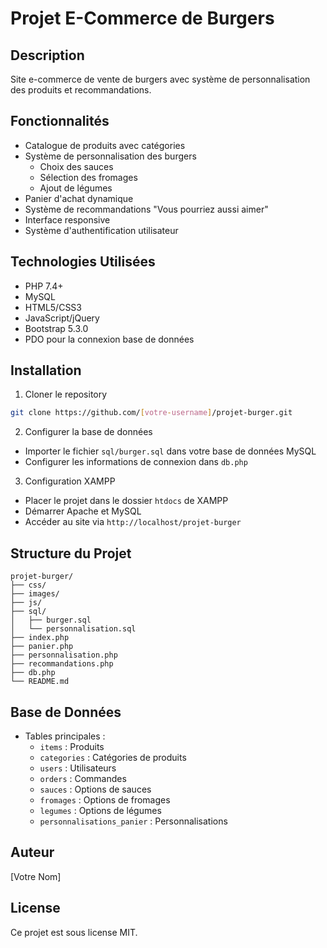 # Projet E-Commerce de Burgers

## Description
Site e-commerce de vente de burgers avec système de personnalisation des produits et recommandations.

## Fonctionnalités
- Catalogue de produits avec catégories
- Système de personnalisation des burgers
  - Choix des sauces
  - Sélection des fromages
  - Ajout de légumes
- Panier d'achat dynamique
- Système de recommandations "Vous pourriez aussi aimer"
- Interface responsive
- Système d'authentification utilisateur

## Technologies Utilisées
- PHP 7.4+
- MySQL
- HTML5/CSS3
- JavaScript/jQuery
- Bootstrap 5.3.0
- PDO pour la connexion base de données

## Installation
1. Cloner le repository
```bash
git clone https://github.com/[votre-username]/projet-burger.git
```

2. Configurer la base de données
- Importer le fichier `sql/burger.sql` dans votre base de données MySQL
- Configurer les informations de connexion dans `db.php`

3. Configuration XAMPP
- Placer le projet dans le dossier `htdocs` de XAMPP
- Démarrer Apache et MySQL
- Accéder au site via `http://localhost/projet-burger`

## Structure du Projet
```
projet-burger/
├── css/
├── images/
├── js/
├── sql/
│   ├── burger.sql
│   └── personnalisation.sql
├── index.php
├── panier.php
├── personnalisation.php
├── recommandations.php
├── db.php
└── README.md
```

## Base de Données
- Tables principales :
  - `items` : Produits
  - `categories` : Catégories de produits
  - `users` : Utilisateurs
  - `orders` : Commandes
  - `sauces` : Options de sauces
  - `fromages` : Options de fromages
  - `legumes` : Options de légumes
  - `personnalisations_panier` : Personnalisations

## Auteur
[Votre Nom]

## License
Ce projet est sous license MIT.
